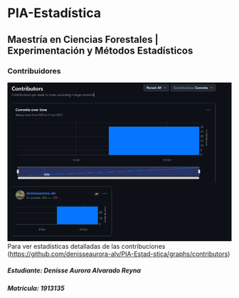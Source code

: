 # PIA-Estadística
## Maestría en Ciencias Forestales | Experimentación y Métodos Estadísticos
### Contribuidores
![Gráfica de Contribuciones](./GraficaDeContribuidores.png) 
Para ver estadísticas detalladas de las contribuciones (https://github.com/denisseaurora-alv/PIA-Estad-stica/graphs/contributors)
##### Estudiante: Denisse Aurora Alvarado Reyna
##### Matrícula: 1913135
